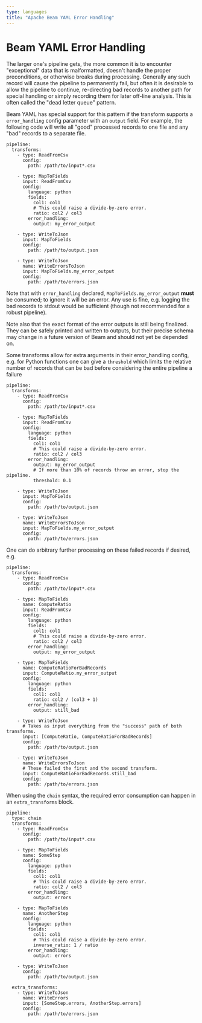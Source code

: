 ```yaml
---
type: languages
title: "Apache Beam YAML Error Handling"
---
```

<!--
    Licensed to the Apache Software Foundation (ASF) under one
    or more contributor license agreements.  See the NOTICE file
    distributed with this work for additional information
    regarding copyright ownership.  The ASF licenses this file
    to you under the Apache License, Version 2.0 (the
    "License"); you may not use this file except in compliance
    with the License.  You may obtain a copy of the License at

      http://www.apache.org/licenses/LICENSE-2.0

    Unless required by applicable law or agreed to in writing,
    software distributed under the License is distributed on an
    "AS IS" BASIS, WITHOUT WARRANTIES OR CONDITIONS OF ANY
    KIND, either express or implied.  See the License for the
    specific language governing permissions and limitations
    under the License.
-->

# Beam YAML Error Handling

The larger one's pipeline gets, the more common it is to encounter "exceptional"
data that is malformatted, doesn't handle the proper preconditions, or otherwise
breaks during processing.  Generally any such record will cause the pipeline to
permanently fail, but often it is desirable to allow the pipeline to continue,
re-directing bad records to another path for special handling or simply
recording them for later off-line analysis.  This is often called the
"dead letter queue" pattern.

Beam YAML has special support for this pattern if the transform supports a
`error_handling` config parameter with an `output` field.  For example,
the following code will write all "good" processed records to one file and
any "bad" records to a separate file.

```
pipeline:
  transforms:
    - type: ReadFromCsv
      config:
        path: /path/to/input*.csv

    - type: MapToFields
      input: ReadFromCsv
      config:
        language: python
        fields:
          col1: col1
          # This could raise a divide-by-zero error.
          ratio: col2 / col3
        error_handling:
          output: my_error_output

    - type: WriteToJson
      input: MapToFields
      config:
        path: /path/to/output.json

    - type: WriteToJson
      name: WriteErrorsToJson
      input: MapToFields.my_error_output
      config:
        path: /path/to/errors.json
```

Note that with `error_handling` declared, `MapToFields.my_error_output`
**must** be consumed; to ignore it will be an error.  Any use is fine, e.g.
logging the bad records to stdout would be sufficient (though not recommended
for a robust pipeline).

Note also that the exact format of the error outputs is still being finalized.
They can be safely printed and written to outputs, but their precise schema
may change in a future version of Beam and should not yet be depended on.

Some transforms allow for extra arguments in their error_handling config, e.g.
for Python functions one can give a `threshold` which limits the relative number
of records that can be bad before considering the entire pipeline a failure

```
pipeline:
  transforms:
    - type: ReadFromCsv
      config:
        path: /path/to/input*.csv

    - type: MapToFields
      input: ReadFromCsv
      config:
        language: python
        fields:
          col1: col1
          # This could raise a divide-by-zero error.
          ratio: col2 / col3
        error_handling:
          output: my_error_output
          # If more than 10% of records throw an error, stop the pipeline.
          threshold: 0.1

    - type: WriteToJson
      input: MapToFields
      config:
        path: /path/to/output.json

    - type: WriteToJson
      name: WriteErrorsToJson
      input: MapToFields.my_error_output
      config:
        path: /path/to/errors.json
```

One can do arbitrary further processing on these failed records if desired,
e.g.

```
pipeline:
  transforms:
    - type: ReadFromCsv
      config:
        path: /path/to/input*.csv

    - type: MapToFields
      name: ComputeRatio
      input: ReadFromCsv
      config:
        language: python
        fields:
          col1: col1
          # This could raise a divide-by-zero error.
          ratio: col2 / col3
        error_handling:
          output: my_error_output

    - type: MapToFields
      name: ComputeRatioForBadRecords
      input: ComputeRatio.my_error_output
      config:
        language: python
        fields:
          col1: col1
          ratio: col2 / (col3 + 1)
        error_handling:
          output: still_bad

    - type: WriteToJson
      # Takes as input everything from the "success" path of both transforms.
      input: [ComputeRatio, ComputeRatioForBadRecords]
      config:
        path: /path/to/output.json

    - type: WriteToJson
      name: WriteErrorsToJson
      # These failed the first and the second transform.
      input: ComputeRatioForBadRecords.still_bad
      config:
        path: /path/to/errors.json
```

When using the `chain` syntax, the required error consumption can happen
in an `extra_transforms` block.

```
pipeline:
  type: chain
  transforms:
    - type: ReadFromCsv
      config:
        path: /path/to/input*.csv

    - type: MapToFields
      name: SomeStep
      config:
        language: python
        fields:
          col1: col1
          # This could raise a divide-by-zero error.
          ratio: col2 / col3
        error_handling:
          output: errors

    - type: MapToFields
      name: AnotherStep
      config:
        language: python
        fields:
          col1: col1
          # This could raise a divide-by-zero error.
          inverse_ratio: 1 / ratio
        error_handling:
          output: errors

    - type: WriteToJson
      config:
        path: /path/to/output.json

  extra_transforms:
    - type: WriteToJson
      name: WriteErrors
      input: [SomeStep.errors, AnotherStep.errors]
      config:
        path: /path/to/errors.json
```
